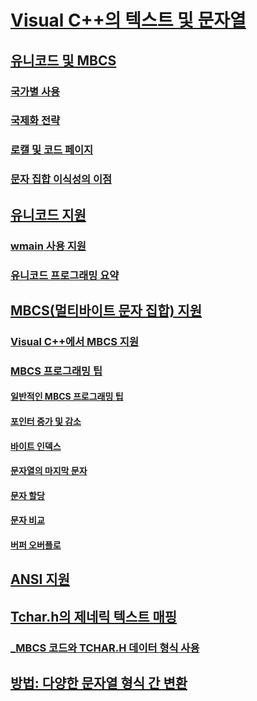 # [Visual C++의 텍스트 및 문자열](text-and-strings-in-visual-cpp.md)
## [유니코드 및 MBCS](unicode-and-mbcs.md)
### [국가별 사용](international-enabling.md)
### [국제화 전략](internationalization-strategies.md)
### [로캘 및 코드 페이지](locales-and-code-pages.md)
### [문자 집합 이식성의 이점](benefits-of-character-set-portability.md)
## [유니코드 지원](support-for-unicode.md)
### [wmain 사용 지원](support-for-using-wmain.md)
### [유니코드 프로그래밍 요약](unicode-programming-summary.md)
## [MBCS(멀티바이트 문자 집합) 지원](support-for-multibyte-character-sets-mbcss.md)
### [Visual C++에서 MBCS 지원](mbcs-support-in-visual-cpp.md)
### [MBCS 프로그래밍 팁](mbcs-programming-tips.md)
#### [일반적인 MBCS 프로그래밍 팁](general-mbcs-programming-advice.md)
#### [포인터 증가 및 감소](incrementing-and-decrementing-pointers.md)
#### [바이트 인덱스](byte-indices.md)
#### [문자열의 마지막 문자](last-character-in-a-string.md)
#### [문자 할당](character-assignment.md)
#### [문자 비교](character-comparison.md)
#### [버퍼 오버플로](buffer-overflow.md)
## [ANSI 지원](support-for-ansi.md)
## [Tchar.h의 제네릭 텍스트 매핑](generic-text-mappings-in-tchar-h.md)
### [_MBCS 코드와 TCHAR.H 데이터 형식 사용](using-tchar-h-data-types-with-mbcs-code.md)
## [방법: 다양한 문자열 형식 간 변환](how-to-convert-between-various-string-types.md)
